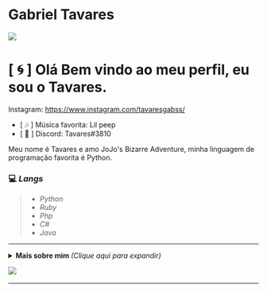 # Gabriel Tavares

<p>
<img src= "https://camo.githubusercontent.com/71b837571c48af3aa60a73dbc9d5936aa359d78efbfa8a6743cbbbc16b80ef4d/68747470733a2f2f63646e2e646973636f72646170702e636f6d2f6174746163686d656e74732f3830353930323039333930363630383138362f3830353931333937323533353539303932322f74656e6f722e676966"/>
</p>

# [ 🌀 ] Olá Bem vindo ao meu perfil, eu sou o Tavares.

Instagram: https://www.instagram.com/tavaresgabss/

- [ 🎶 ] Música favorita: Lil peep
- [ 💬 ] Discord: Tavares#3810


Meu nome é Tavares e amo JoJo's Bizarre Adventure, minha linguagem de programação favorita é Python.

<h3>💻 <em>Langs</em></h3>
<blockquote>
  <ul>
    <li><em>Python</em></li>
    <li><em>Ruby</em></li>
    <li><em>Php</em></li>
    <li><em>C#</em></li>
    <li><em>Java</em></li>
  </ul>
</blockquote>

---

<details>
  <summary> <b> Mais sobre mim </b> <i>(Clique aqui para expandir)</i> </summary>
  <br>
  
  <a href="https://github.com/anuraghazra/github-readme-stats">
    <img align="center" src="https://github-readme-stats.vercel.app/api?username=GabrielTavares&show_icons=true&count_private=true&theme=radical&hide=issues" />
  </a>
  
   <h2 align="center">💰 Donate</h2>
 
 Chave **Pix** para quem quiser que eu continue postando scripts, ferramentas de pentest e vírus
 ```
  (19) 99289-1236
 ```

<p>
<img src= "https://camo.githubusercontent.com/71b837571c48af3aa60a73dbc9d5936aa359d78efbfa8a6743cbbbc16b80ef4d/68747470733a2f2f63646e2e646973636f72646170702e636f6d2f6174746163686d656e74732f3830353930323039333930363630383138362f3830353931333937323533353539303932322f74656e6f722e676966"/>
</p>

  
---
  
  <p>
    <a href="https://github.com/ryo-ma/github-profile-trophy" align="center">
      <img align="center" src="https://github-profile-trophy.vercel.app/?theme=dracula&margin-w=8&column=6&username=Kiny-Kiny" alt="Trophies" />
    </a>
  </p>
  
  <img src="https://github-readme-stats.vercel.app/api/top-langs/?username=Kiny-Kiny&layout=compact&langs_count=999&theme=radical" alt="Langs" />
</p>
<hr>
<p align="center">
  <img src="https://github.com/Kiny-Kiny/Kiny-Kiny/blob/main/ova-jojo.gif" width="250px">
</p>
</details>

<p>
<img src= "https://camo.githubusercontent.com/71b837571c48af3aa60a73dbc9d5936aa359d78efbfa8a6743cbbbc16b80ef4d/68747470733a2f2f63646e2e646973636f72646170702e636f6d2f6174746163686d656e74732f3830353930323039333930363630383138362f3830353931333937323533353539303932322f74656e6f722e676966"/>
</p>
<hr>
